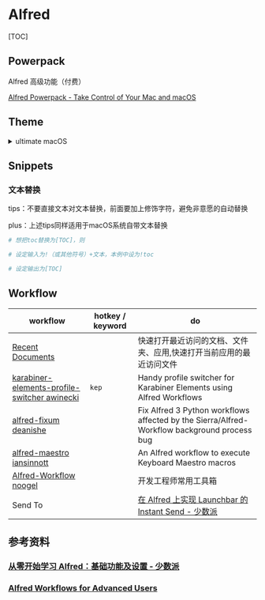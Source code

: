 # Alfred

[TOC]


## Powerpack

Alfred 高级功能（付费）

[Alfred Powerpack - Take Control of Your Mac and macOS](https://www.alfredapp.com/powerpack/)

## Theme

<details>
<summary>ultimate macOS</summary>
<p float="left">  <bt><img src='https://github.com/suliveevil/ultimate-macOS/blob/master/Resources/Alfred-Theme-ultimate-macOS.png' />  </p>
</details>


## Snippets

### 文本替换

tips：不要直接文本对文本替换，前面要加上修饰字符，避免非意愿的自动替换

plus：上述tips同样适用于macOS系统自带文本替换

```bash
# 想把toc替换为[TOC]，则

# 设定输入为!（或其他符号）+文本，本例中设为!toc

# 设定输出为[TOC]
```



## Workflow

| workflow | hotkey / keyword | do |
| --- | --- | --- |
| [Recent Documents](https://github.com/mpco/AlfredWorkflow-Recent-Documents) | | 快速打开最近访问的文档、文件夹、应用,快速打开当前应用的最近访问文件 |
| [karabiner-elements-profile-switcher awinecki](https://github.com/awinecki/karabiner-elements-profile-switcher) | `kep` | Handy profile switcher for Karabiner Elements using Alfred Workflows |
| [alfred-fixum deanishe](https://github.com/deanishe/alfred-fixum) | | Fix Alfred 3 Python workflows affected by the Sierra/Alfred-Workflow background process bug |
| [alfred-maestro iansinnott](https://github.com/iansinnott/alfred-maestro) | | An Alfred workflow to execute Keyboard Maestro macros |
| [Alfred-Workflow noogel](https://github.com/noogel/Alfred-Workflow) | | 开发工程师常用工具箱 |
| Send To | | [在 Alfred 上实现 Launchbar 的 Instant Send - 少数派](https://sspai.com/post/46088) |



## 参考资料

### [从零开始学习 Alfred：基础功能及设置 - 少数派](https://sspai.com/post/32979)

### [Alfred Workflows for Advanced Users](https://computers.tutsplus.com/tutorials/alfred-workflows-for-advanced-users--mac-60963)

